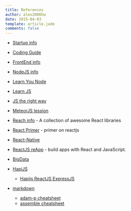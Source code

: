 ```yaml
---
title: References
author: alex2006hw
date: 2015-04-03
template: article.jade
comments: false
---
```


- [Startup info](https://github.com/dennybritz/startupreadings)
- [Coding Guide](https://github.com/thoughtbot/guides)
- [FrontEnd info](https://github.com/natew/frontend-stuff)
- [NodeJS info](https://github.com/sindresorhus/awesome-nodejs)
 - [Learn You Node](https://github.com/rvagg/learnyounode)
 - [Learn JS](https://github.com/liammclennan/JavaScript-Koans)
 - [JS the right way](https://github.com/learn-usertoken/js-the-right-way)
- [MeteorJS lession](https://github.com/ericdouglas/Meteor-Learning)
- [Reach info](https://github.com/enaqx/awesome-react) - A collection of awesome React libraries
 - [React Primer](https://github.com/mikechau/react-primer-draft) - primer on reactjs
 - [React-Native](https://github.com/facebook/react-native)
 - [ReactJS reApp](https://github.com/reapp) - build apps with React and JavaScript.
- [BigData](https://github.com/znation/awesome-bigdata)
- [HapiJS](https://github.com/hapijs)
  - [Hapijs ReactJS ExpressJS](http://mullet.io/)

- [markdown](http://daringfireball.net/projects/markdown/)
  - [adam-p cheatsheet](https://github.com/adam-p/markdown-here/wiki/Markdown-Cheatsheet)
  - [assemble cheatsheet](http://assemble.io/docs/Cheatsheet-Markdown.html)
